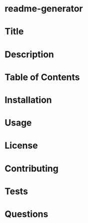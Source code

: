 # readme-generator

# Title
# Description
# Table of Contents
# Installation
# Usage
# License
# Contributing
# Tests
# Questions